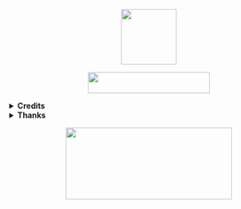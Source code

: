 
   <div id="badges" align="center">
     <img src="https://media.giphy.com/media/M9gbBd9nbDrOTu1Mqx/giphy.gif" width="100"/>
   </div>

<!---
inbliz/inbliz is a ✨ special ✨ repository because its `README.md` (this file) appears on your GitHub profile.
You can click the Preview link to take a look at your changes.
--->

<p align="center"><a href="https://t.me/inbliz"><img src="https://img.shields.io/badge/𝙏𝙀𝙇𝙀𝙂𝙍𝘼𝙈-white?&style=for-the-badge&logo=telegram" width="220" height="38.45"></a></p>

<details>
  <summary><b>Credits</b></summary>
    <p align="left">
      <a href="https://github.com/pyrogram/pyrogram">
        <img src="https://img.shields.io/badge/Pyrogram-MTProto%20API-orange?style=for-the-badge&logo=pyrogram">
    </a>
</p>
</details>

<details>
  <summary><b>Thanks</b></summary>
    <p align="left">
        <br><b><u>
        1. 404 COD<br>
        2. INBLIZ <br>
        3. EBOTZ TG <br><br>
           
        </p>
</details>
<!SPOTIFY / WEBSITE
https://github.com/kittinan/spotify-github-profile -->
<p align="center">
<a href="https://www.youtube.com/watch?v=vdB-8eLEW8g"><img src="https://raw.githubusercontent.com/trinib/spotify-github-profile/master/img/default.svg" height="130" width="300"></a>
